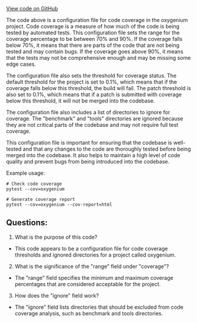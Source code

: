 [View code on GitHub](https://github.com/oxygenium/oxygenium/codecov.yml)

The code above is a configuration file for code coverage in the oxygenium project. Code coverage is a measure of how much of the code is being tested by automated tests. This configuration file sets the range for the coverage percentage to be between 70% and 90%. If the coverage falls below 70%, it means that there are parts of the code that are not being tested and may contain bugs. If the coverage goes above 90%, it means that the tests may not be comprehensive enough and may be missing some edge cases.

The configuration file also sets the threshold for coverage status. The default threshold for the project is set to 0.1%, which means that if the coverage falls below this threshold, the build will fail. The patch threshold is also set to 0.1%, which means that if a patch is submitted with coverage below this threshold, it will not be merged into the codebase.

The configuration file also includes a list of directories to ignore for coverage. The "benchmark" and "tools" directories are ignored because they are not critical parts of the codebase and may not require full test coverage.

This configuration file is important for ensuring that the codebase is well-tested and that any changes to the code are thoroughly tested before being merged into the codebase. It also helps to maintain a high level of code quality and prevent bugs from being introduced into the codebase. 

Example usage:
```
# Check code coverage
pytest --cov=oxygenium

# Generate coverage report
pytest --cov=oxygenium --cov-report=html
```
## Questions: 
 1. What is the purpose of this code? 
- This code appears to be a configuration file for code coverage thresholds and ignored directories for a project called oxygenium.

2. What is the significance of the "range" field under "coverage"? 
- The "range" field specifies the minimum and maximum coverage percentages that are considered acceptable for the project.

3. How does the "ignore" field work? 
- The "ignore" field lists directories that should be excluded from code coverage analysis, such as benchmark and tools directories.